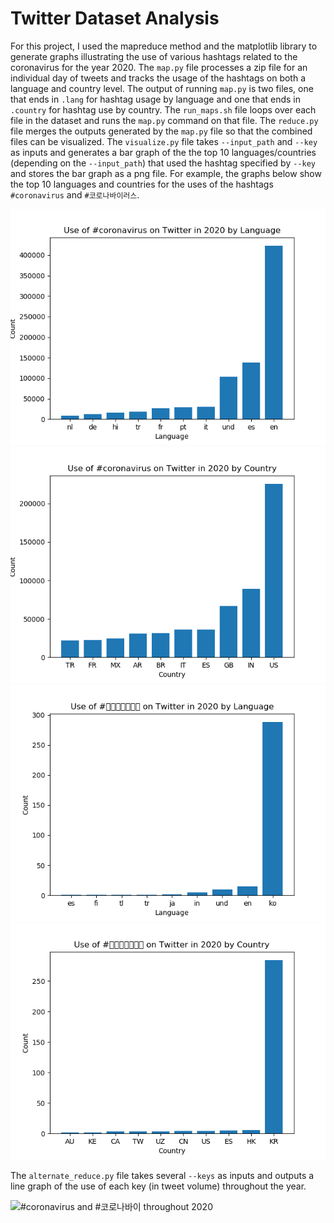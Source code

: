 # Twitter Dataset Analysis

For this project, I used the mapreduce method and the matplotlib library to generate graphs illustrating the use of various hashtags related to the coronavirus for the year 2020.
The `map.py` file processes a zip file for an individual day of tweets and tracks the usage of the hashtags on both a language and country level.
The output of running `map.py` is two files, one that ends in `.lang` for hashtag usage by language and one that ends in `.country` for hashtag use by country.
The `run_maps.sh` file loops over each file in the dataset and runs the `map.py` command on that file.
The `reduce.py` file merges the outputs generated by the `map.py` file so that the combined files can be visualized.
The `visualize.py` file takes `--input_path` and `--key` as inputs and generates a bar graph of the the top 10 languages/countries (depending on the `--input_path`) that used the hashtag specified by `--key` and stores the bar graph as a png file.
For example, the graphs below show the top 10 languages and countries for the uses of the hashtags `#coronavirus` and `#코로나바이러스`. 

![#coronavirus by language](coronavirus_lang.png)
![#coronavirus by country](coronavirus_country.png)
![#코로나바이러by language](코로나바이러스_lang.png)
![#코로나바이러by country](코로나바이러스_country.png)

The `alternate_reduce.py` file takes several `--keys` as inputs and outputs a line graph of the use of each key (in tweet volume) throughout the year.

![#coronavirus and #코로나바이 throughout 2020](coronavirus_\354\275\224\353\241\234\353\202\230\353\260\224\354\235\264\353\237\254.png)
